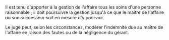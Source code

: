 Il est tenu d'apporter à la gestion de l'affaire tous les soins d'une personne raisonnable ; il doit poursuivre la gestion jusqu'à ce que le maître de l'affaire ou son successeur soit en mesure d'y pourvoir.


Le juge peut, selon les circonstances, modérer l'indemnité due au maître de l'affaire en raison des fautes ou de la négligence du gérant.

